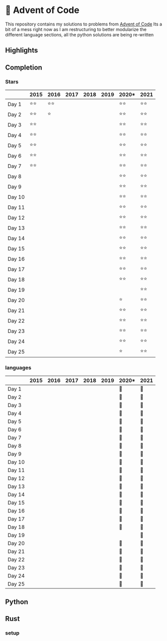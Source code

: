 # :christmas_tree: Advent of Code

This repository contains my solutions to problems from [Advent of Code](https://adventofcode.com/)
Its a bit of a mess right now as I am restructuring to better modularize the different language sections, all the python solutions are being re-written

## Highlights

## Completion

### Stars

|        |    2015    |    2016    |    2017    |    2018    |    2019    |    2020*   |    2021    |
| ------ |    ----    |    ----    |    ----    |    ----    |    ----    |    ----    |    ----    |
| Day 1  |:star::star:|:star::star:|            |            |            |:star::star:|:star::star:|
| Day 2  |:star::star:|:star:      |            |            |            |:star::star:|:star::star:|
| Day 3  |:star::star:|            |            |            |            |:star::star:|:star::star:|
| Day 4  |:star::star:|            |            |            |            |:star::star:|:star::star:|
| Day 5  |:star::star:|            |            |            |            |:star::star:|:star::star:|
| Day 6  |:star::star:|            |            |            |            |:star::star:|:star::star:|
| Day 7  |:star::star:|            |            |            |            |:star::star:|:star::star:|
| Day 8  |            |            |            |            |            |:star::star:|:star::star:|
| Day 9  |            |            |            |            |            |:star::star:|:star::star:|
| Day 10 |            |            |            |            |            |:star::star:|:star::star:|
| Day 11 |            |            |            |            |            |:star::star:|:star::star:|
| Day 12 |            |            |            |            |            |:star::star:|:star::star:|
| Day 13 |            |            |            |            |            |:star::star:|:star::star:|
| Day 14 |            |            |            |            |            |:star::star:|:star::star:|
| Day 15 |            |            |            |            |            |:star::star:|:star::star:|
| Day 16 |            |            |            |            |            |:star::star:|:star::star:|
| Day 17 |            |            |            |            |            |:star::star:|:star::star:|
| Day 18 |            |            |            |            |            |:star::star:|:star::star:|
| Day 19 |            |            |            |            |            |            |:star::star:|
| Day 20 |            |            |            |            |            |:star:      |:star::star:|
| Day 21 |            |            |            |            |            |:star::star:|:star::star:|
| Day 22 |            |            |            |            |            |:star::star:|:star::star:|
| Day 23 |            |            |            |            |            |:star::star:|:star::star:|
| Day 24 |            |            |            |            |            |:star::star:|:star::star:|
| Day 25 |            |            |            |            |            |:star:      |:star::star:|

### languages

|        |    2015    |    2016    |    2017    |    2018    |    2019    |    2020*   |    2021    |
| ------ |    ----    |    ----    |    ----    |    ----    |    ----    |    ----    |    ----    |
| Day 1  |            |            |            |            |            |:snake:     |:snake:    |
| Day 2  |            |            |            |            |            |:snake:     |:snake:    |
| Day 3  |            |            |            |            |            |:snake:     |:snake:    |
| Day 4  |            |            |            |            |            |:snake:     |:snake:    |
| Day 5  |            |            |            |            |            |:snake:     |:snake:    |
| Day 6  |            |            |            |            |            |:snake:     |:snake:    |
| Day 7  |            |            |            |            |            |:snake:     |:snake:    |
| Day 8  |            |            |            |            |            |:snake:     |:snake:    |
| Day 9  |            |            |            |            |            |:snake:     |:snake:    |
| Day 10 |            |            |            |            |            |:snake:     |:snake:    |
| Day 11 |            |            |            |            |            |:snake:     |:snake:    |
| Day 12 |            |            |            |            |            |:snake:     |:snake:    |
| Day 13 |            |            |            |            |            |:snake:     |:snake:    |
| Day 14 |            |            |            |            |            |:snake:     |:snake:    |
| Day 15 |            |            |            |            |            |:snake:     |:snake:    |
| Day 16 |            |            |            |            |            |:snake:     |:snake:    |
| Day 17 |            |            |            |            |            |:snake:     |:snake:    |
| Day 18 |            |            |            |            |            |:snake:     |:snake:    |
| Day 19 |            |            |            |            |            |            |:snake:    |
| Day 20 |            |            |            |            |            |:snake:     |:snake:    |
| Day 21 |            |            |            |            |            |:snake:     |:snake:    |
| Day 22 |            |            |            |            |            |:snake:     |:snake:    |
| Day 23 |            |            |            |            |            |:snake:     |:snake:    |
| Day 24 |            |            |            |            |            |:snake:     |:snake:    |
| Day 25 |            |            |            |            |            |:snake:     |:snake:    |

## Python

## Rust

### setup


